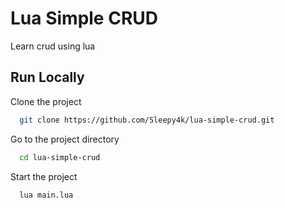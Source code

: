 # Lua Simple CRUD

Learn crud using lua

## Run Locally  

Clone the project  

~~~bash  
  git clone https://github.com/Sleepy4k/lua-simple-crud.git
~~~

Go to the project directory  

~~~bash  
  cd lua-simple-crud
~~~

Start the project

~~~bash  
  lua main.lua
~~~
